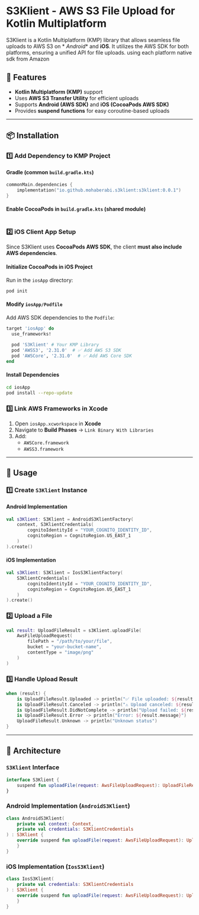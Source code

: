 # S3Klient - AWS S3 File Upload for Kotlin Multiplatform

S3Klient is a Kotlin Multiplatform (KMP) library that allows seamless file uploads to AWS S3 on *
*Android** and **iOS**. It utilizes the AWS SDK for both platforms, ensuring a unified API for file
uploads. using each platform native sdk from Amazon

## 🚀 Features

- **Kotlin Multiplatform (KMP)** support
- Uses **AWS S3 Transfer Utility** for efficient uploads
- Supports **Android (AWS SDK)** and **iOS (CocoaPods AWS SDK)**
- Provides **suspend functions** for easy coroutine-based uploads

---

## 📦 Installation

### **1️⃣ Add Dependency to KMP Project**

#### **Gradle (common `build.gradle.kts`)**

```kotlin
commonMain.dependencies {
    implementation("io.github.mohaberabi.s3klient:s3klient:0.0.1")
}
```

#### **Enable CocoaPods in `build.gradle.kts` (shared module)**

```kotlin

```

### **2️⃣ iOS Client App Setup**

Since S3Klient uses **CocoaPods AWS SDK**, the client **must also include AWS dependencies**.

#### **Initialize CocoaPods in iOS Project**

Run in the `iosApp` directory:

```sh
pod init
```

#### **Modify `iosApp/Podfile`**

Add AWS SDK dependencies to the `Podfile`:

```ruby
target 'iosApp' do
  use_frameworks!
  
  pod 'S3Klient' # Your KMP Library
  pod 'AWSS3', '2.31.0'  # ✅ Add AWS S3 SDK
  pod 'AWSCore', '2.31.0'  # ✅ Add AWS Core SDK
end
```

#### **Install Dependencies**

```sh
cd iosApp
pod install --repo-update
```

### **3️⃣ Link AWS Frameworks in Xcode**

1. Open `iosApp.xcworkspace` in **Xcode**
2. Navigate to **Build Phases** → `Link Binary With Libraries`
3. Add:
    - `AWSCore.framework`
    - `AWSS3.framework`

---

## 🚀 Usage

### **1️⃣ Create `S3Klient` Instance**

#### **Android Implementation**

```kotlin
val s3Klient: S3Klient = AndroidS3KlientFactory(
    context, S3KlientCredentials(
        cognitoIdentityId = "YOUR_COGNITO_IDENTITY_ID",
        cognitoRegion = CognitoRegion.US_EAST_1
    )
).create()
```

#### **iOS Implementation**

```kotlin
val s3Klient: S3Klient = IosS3KlientFactory(
    S3KlientCredentials(
        cognitoIdentityId = "YOUR_COGNITO_IDENTITY_ID",
        cognitoRegion = CognitoRegion.US_EAST_1
    )
).create()
```

### **2️⃣ Upload a File**

```kotlin
val result: UploadFileResult = s3Klient.uploadFile(
    AwsFileUploadRequest(
        filePath = "/path/to/your/file",
        bucket = "your-bucket-name",
        contentType = "image/png"
    )
)
```

### **3️⃣ Handle Upload Result**

```kotlin
when (result) {
    is UploadFileResult.Uploaded -> println("✅ File uploaded: ${result.path}")
    is UploadFileResult.Canceled -> println("⚠ Upload canceled: ${result.message}")
    is UploadFileResult.DidNotComplete -> println("Upload failed: ${result.message}")
    is UploadFileResult.Error -> println("Error: ${result.message}")
    UploadFileResult.Unknown -> println("Unknown status")
}
```

---

## 🎯 Architecture

### **`S3Klient` Interface**

```kotlin
interface S3Klient {
    suspend fun uploadFile(request: AwsFileUploadRequest): UploadFileResult
}
```

### **Android Implementation** (`AndroidS3Klient`)

```kotlin
class AndroidS3Klient(
    private val context: Context,
    private val credentials: S3KlientCredentials
) : S3Klient {
    override suspend fun uploadFile(request: AwsFileUploadRequest): UploadFileResult {
    }
}
```

### **iOS Implementation** (`IosS3Klient`)

```kotlin
class IosS3Klient(
    private val credentials: S3KlientCredentials
) : S3Klient {
    override suspend fun uploadFile(request: AwsFileUploadRequest): UploadFileResult {
    }
}
```

